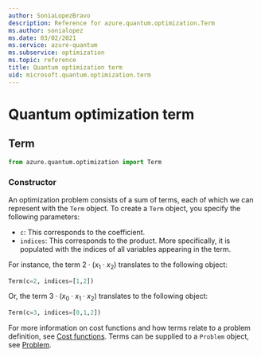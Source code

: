 ```yaml
---
author: SoniaLopezBravo
description: Reference for azure.quantum.optimization.Term
ms.author: sonialopez
ms.date: 03/02/2021
ms.service: azure-quantum
ms.subservice: optimization
ms.topic: reference
title: Quantum optimization term
uid: microsoft.quantum.optimization.term
---
```


# Quantum optimization term

## Term

```py
from azure.quantum.optimization import Term
```

### Constructor

An optimization problem consists of a sum of terms, each of which we can represent with the `Term` object.
To create a `Term` object, you specify the following parameters:

- `c`: This corresponds to the coefficient.
- `indices`: This corresponds to the product. More specifically, it is populated with the indices of all variables appearing in the term.

 For instance, the term $2 \cdot (x_1 \cdot x_2)$ translates to the following object: 
 
 ```py
 Term(c=2, indices=[1,2])
```

 Or, the term $3 \cdot (x_0 \cdot x_1 \cdot x_2)$ translates to the following object:
  ```py
 Term(c=3, indices=[0,1,2])
```

For more information on cost functions and how terms relate to a problem definition, see [Cost functions](/azure/quantum/optimization-concepts-cost-functions).
Terms can be supplied to a `Problem` object, see [Problem](/azure/quantum/optimization-problem).
